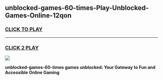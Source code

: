 
## unblocked-games-60-times-Play-Unblocked-Games-Online-12qon
<h3>
<a href="https://premium76.site?title=unblocked-games-60-times&ref=25A">CLICK TO PLAY</a></h3>
<hr>

<h3>
<a href="https://premium76.site?title=unblocked-games-60-times&ref=25A">CLICK 2 PLAY</a>
  
</h3>

<a href="https://premium76.site?title=unblocked-games-60-times&ref=25A"><img src="https://clearcache.store/games.png"></a>


**unblocked-games-60-times games unblocked: Your Gateway to Fun and Accessible Online Gaming**
